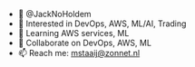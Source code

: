 - 👋 @JackNoHoldem
- 👀 Interested in DevOps, AWS, ML/AI, Trading
- 🌱 Learning AWS services, ML
- 💞️ Collaborate on DevOps, AWS, ML
- 📫 Reach me: mstaaij@zonnet.nl

<!---
JackNoHoldem/JackNoHoldem is a ✨ special ✨ repository because its `README.md` (this file) appears on your GitHub profile.
You can click the Preview link to take a look at your changes.
--->
